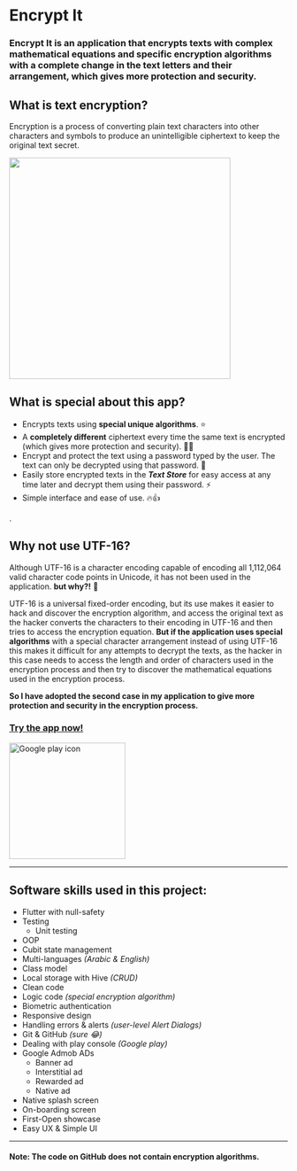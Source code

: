 # Encrypt It

### Encrypt It is an application that encrypts texts with complex mathematical equations and specific encryption algorithms with a complete change in the text letters and their arrangement, which gives more protection and security.


## What is text encryption?

Encryption is a process of converting plain text characters into other characters and symbols to produce an unintelligible ciphertext to keep the original text secret.


<img src="https://user-images.githubusercontent.com/87443208/165843645-4c46cfba-5069-4d03-9c7d-bd8c2b4dfa5e.gif" alt="" width="400"/>


## What is special about this app?

- Encrypts texts using **special unique algorithms**. ⭐
- A **completely different** ciphertext every time the same text is encrypted (which gives more protection and security). 💪🔐
- Encrypt and protect the text using a password typed by the user. The text can only be decrypted using that password. 🔑
- Easily store encrypted texts in the ***Text Store*** for easy access at any time later and decrypt them using their password. ⚡
- Simple interface and ease of use. 🔥👍


.


## Why not use UTF-16?

Although UTF-16 is a character encoding capable of encoding all 1,112,064 valid character code points in Unicode, it has not been used in the application. **but why?!** 🤔

UTF-16 is a universal fixed-order encoding, but its use makes it easier to hack and discover the encryption algorithm, and access the original text as the hacker converts the characters to their encoding in UTF-16 and then tries to access the encryption equation.
**But if the application uses special algorithms** with a special character arrangement instead of using UTF-16 this makes it difficult for any attempts to decrypt the texts, as the hacker in this case needs to access the length and order of characters used in the encryption process and then try to discover the mathematical equations used in the encryption process.

**So I have adopted the second case in my application to give more protection and security in the encryption process.**


### [Try the app now!](https://play.google.com/store/apps/details?id=malazhariy.encryptIt)

[<img src="https://upload.wikimedia.org/wikipedia/commons/7/78/Google_Play_Store_badge_EN.svg" alt="Google play icon" width="210"/>](https://play.google.com/store/apps/details?id=malazhariy.encryptIt)

---

## Software skills used in this project:

- Flutter with null-safety
- Testing
    - Unit testing
- OOP
- Cubit state management
- Multi-languages *(Arabic & English)*
- Class model
- Local storage with Hive *(CRUD)*
- Clean code
- Logic code *(special encryption algorithm)*
- Biometric authentication
- Responsive design
- Handling errors & alerts *(user-level Alert Dialogs)*
- Git & GitHub *(sure 😂)*
- Dealing with play console *(Google play)*
- Google Admob ADs
    - Banner ad
    - Interstitial ad
    - Rewarded ad
    - Native ad
- Native splash screen
- On-boarding screen
- First-Open showcase
- Easy UX & Simple UI

---

#### Note: The code on GitHub does not contain encryption algorithms.



